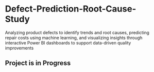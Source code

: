 # Defect-Prediction-Root-Cause-Study
Analyzing product defects to identify trends and root causes, predicting repair costs using machine learning, and visualizing insights through interactive Power BI dashboards to support data-driven quality improvements


## **Project is in Progress**
